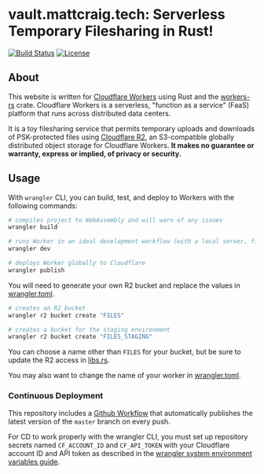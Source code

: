 # vault.mattcraig.tech: Serverless Temporary Filesharing in Rust!

[![Build Status](https://img.shields.io/github/actions/workflow/status/0x65-e/vault.mattcraig.tech/workers_deploy.yml?branch=master&logo=github&style=flat-square)](https://github.com/0x65-e/vault.mattcraig.tech/actions/workflows/workers_deploy.yml) [![License](https://img.shields.io/github/license/0x65-e/vault.mattcraig.tech?logo=opensourceinitiative&style=flat-square)](https://opensource.org/license/mit/)

## About

This website is written for [Cloudflare Workers](https://workers.cloudflare.com/) using Rust and the [workers-rs](https://github.com/cloudflare/workers-rs) crate. Cloudflare Workers is a serverless, "function as a service" (FaaS) platform that runs across distributed data centers.

It is a toy filesharing service that permits temporary uploads and downloads of PSK-protected files using [Cloudflare R2](https://www.cloudflare.com/products/r2/), an S3-compatible globally distributed object storage for Cloudflare Workers. **It makes no guarantee or warranty, express or implied, of privacy or security.**

## Usage

With `wrangler` CLI, you can build, test, and deploy to Workers with the following commands: 

```bash
# compiles project to WebAssembly and will warn of any issues
wrangler build 

# runs Worker in an ideal development workflow (with a local server, file watcher & more)
wrangler dev

# deploys Worker globally to Cloudflare
wrangler publish
```

You will need to generate your own R2 bucket and replace the values in [wrangler.toml](wrangler.toml).

```bash
# creates an R2 bucket
wrangler r2 bucket create "FILES"

# creates a bucket for the staging environment
wrangler r2 bucket create "FILES_STAGING"
```

You can choose a name other than `FILES` for your bucket, but be sure to update the R2 access in [libs.rs](src/lib.rs).

You may also want to change the name of your worker in [wrangler.toml](wrangler.toml).

### Continuous Deployment

This repository includes a [Github Workflow](.github/workflows/workers_deploy.yml) that automatically publishes the latest version of the `master` branch on every push.

For CD to work properly with the wrangler CLI, you must set up repository secrets named `CF_ACCOUNT_ID` and `CF_API_TOKEN` with your Cloudflare account ID and API token as described in the [wrangler system environment variables guide](https://developers.cloudflare.com/workers/wrangler/system-environment-variables/).
